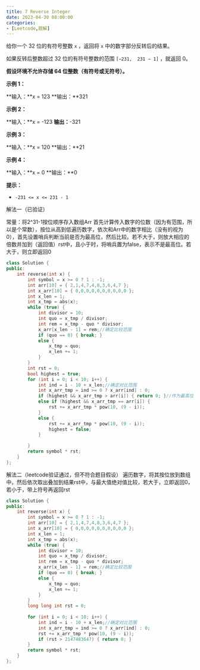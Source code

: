 ```yaml
---
title: 7 Reverse Integer
date: 2023-04-30 08:00:00
categories:
- [Leetcode,题解]
---
```




给你一个 32 位的有符号整数 `x` ，返回将 `x` 中的数字部分反转后的结果。

如果反转后整数超过 32 位的有符号整数的范围 `[−231,  231 − 1]` ，就返回 0。

**假设环境不允许存储 64 位整数（有符号或无符号）。**

**示例 1：**

**输入：**x = 123
**输出：**321

**示例 2：**

**输入：**x = -123
**输出：**-321

**示例 3：**

**输入：**x = 120
**输出：**21

**示例 4：**

**输入：**x = 0
**输出：**0

**提示：**

-   `-231 <= x <= 231 - 1`


解法一（已验证）

常量：将2^31-1按位顺序存入数组Arr
首先计算传入数字的位数（因为有范围，所以是个常数），按位从高到低遍历数字，依次和Arr中的数字相比（没有的视为0），首先设置哨兵判断当前是否为最高位，然后比较。若不大于，则放大相应的倍数并加到（返回值）rst中，且小于时，将哨兵置为false，表示不是最高位。若大于，则立即返回0
```c++
class Solution {
public:
    int reverse(int x) {
        int symbol = x >= 0 ? 1 : -1;
        int arr[10] = { 2,1,4,7,4,8,3,6,4,7 };
        int x_arr[10] = { 0,0,0,0,0,0,0,0,0,0 };
        int x_len = 1;
        int x_tmp = abs(x);
        while (true) {
            int divisor = 10;
            int quo = x_tmp / divisor;
            int rem = x_tmp - quo * divisor;
            x_arr[x_len - 1] = rem;//确定比较范围
            if (quo == 0) { break; }
            else {
                x_tmp = quo;
                x_len += 1;
            }
        }
        int rst = 0;
        bool highest = true;
        for (int i = 0; i < 10; i++) {
            int ind = i - 10 + x_len;//确定对比范围
            int x_arr_tmp = ind >= 0 ? x_arr[ind] : 0;
            if (highest && x_arr_tmp > arr[i]) { return 0; }//作为最高位，若大于，则视为溢出，返回0
            else if (highest && x_arr_tmp == arr[i]) {
                rst += x_arr_tmp * pow(10, (9 - i));
            }
            else { 
                rst += x_arr_tmp * pow(10, (9 - i)); 
                highest = false;
            }
            
        }
        return symbol * rst;
    }
};

```




解法二（leetcode验证通过，但不符合题目假设）
遍历数字，将其按位放到数组中，然后依次取出叠加到结果rst中，与最大值绝对值比较，若大于，立即返回0，若小于，带上符号再返回rst
```c++
class Solution {
public:
    int reverse(int x) {
        int symbol = x >= 0 ? 1 : -1;
        int arr[10] = { 2,1,4,7,4,8,3,6,4,7 };
        int x_arr[10] = { 0,0,0,0,0,0,0,0,0,0 };
        int x_len = 1;
        int x_tmp = abs(x);
        while (true) {
            int divisor = 10;
            int quo = x_tmp / divisor;
            int rem = x_tmp - quo * divisor;
            x_arr[x_len - 1] = rem;//确定比较范围
            if (quo == 0) { break; }
            else {
                x_tmp = quo;
                x_len += 1;
            }
        }
        long long int rst = 0;
        
        for (int i = 0; i < 10; i++) {
            int ind = i - 10 + x_len;//确定对比范围
            int x_arr_tmp = ind >= 0 ? x_arr[ind] : 0;
            rst += x_arr_tmp * pow(10, (9 - i));
            if (rst > 2147483647) { return 0; }
        }
        return symbol * rst;
    }
};
```